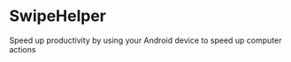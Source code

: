 SwipeHelper
===========

Speed up productivity by using your Android device to speed up computer actions
